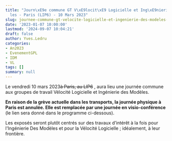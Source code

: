 ```yaml
---
title: "Journ\xE9e commune GT V\xE9locit\xE9 Logicielle et Ing\xE9nierie des Mod\xE8\
  les - Paris (LIP6) - 10 Mars 2023"
slug: journee-commune-gt-velocite-logicielle-et-ingenierie-des-modeles-paris-lip6-10-mars-2023
date: '2023-01-07 10:00:00'
lastmod: '2024-09-07 10:04:21'
draft: false
author: Yves.Ledru
categories:
- An2023
- EvenementGPL
- IDM
- VL
tags: []
summary: null
---
```


Le vendredi 10 mars 2023~~à Paris, au LIP6~~ , aura lieu une journée commune aux groupes de travail Vélocité Logicielle et Ingénierie des Modèles.

**En raison de la grève actuelle dans les transports, la journée physique à Paris est annulée. Elle est remplacée par une journée en visio-conférence** (le lien sera donné dans le programme ci-dessous).

Les exposés seront plutôt centrés sur des travaux d’intérêt à la fois pour l'Ingénierie Des Modèles et pour la Vélocité Logicielle ; idéalement, à leur frontière.

